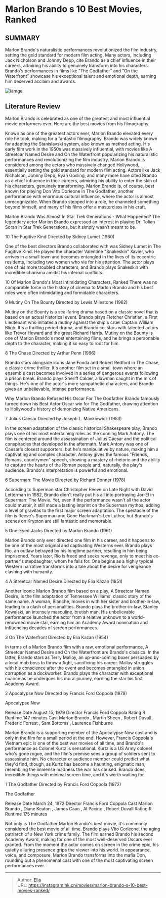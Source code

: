 # Marlon Brando s 10 Best Movies, Ranked


## SUMMARY 


 Marlon Brando&#39;s naturalistic performances revolutionized the film industry, setting the gold standard for modern film acting. 
 Many actors, including Jack Nicholson and Johnny Depp, cite Brando as a chief influence in their careers, admiring his ability to genuinely transform into his characters. 
 Brando&#39;s performances in films like &#34;The Godfather&#34; and &#34;On the Waterfront&#34; showcase his exceptional talent and emotional depth, earning him deserved acclaim and awards. 

![iamge](https://static1.srcdn.com/wordpress/wp-content/uploads/2024/01/marlon-brando-movies-ranked.jpg)

## Literature Review

Marlon Brando is celebrated as one of the greatest and most influential movie performers ever. Here are the best movies from his filmography.




Known as one of the greatest actors ever, Marlon Brando elevated every role he took, making for a fantastic filmography. Brando was widely known for adapting the Stanislavski system, also known as method acting. His early film work in the 1950s was massively influential, with movies like A Streetcar Named Desire and On the Waterfront popularizing his naturalistic performances and revolutionizing the film industry. Marlon Brando is considered among the actors who massively changed Hollywood, essentially setting the gold standard for modern film acting.
Actors like Jack Nicholson, Johnny Depp, Ryan Gosling, and many more have cited Brando as a chief influence in their careers, admiring his ability to enter the skin of his characters, genuinely transforming. Marlon Brando is, of course, best known for playing Don Vito Corleone in The Godfather, another performance with enormous cultural influence, where the actor is almost unrecognizable. When Brando stepped into a role, he channeled something beyond himself, and many of his films offer a masterclass in his craft.
            
 
 Marlon Brando Was Almost In Star Trek Generations - What Happened? 
The legendary actor Marlon Brando expressed an interest in playing Dr. Tolian Soran in Star Trek Generations, but it simply wasn’t meant to be.












 








 10  The Fugitive Kind 
Directed by Sidney Lumet (1960)
        

One of the best directors Brando collaborated with was Sidney Lumet in The Fugitive Kind. He played the character Valentine &#34;Snakeskin&#34; Xavier, who arrives in a small town and becomes entangled in the lives of its eccentric residents, including two women who vie for his attention. The actor plays one of his more troubled characters, and Brando plays Snakeskin with incredible charisma amidst his internal conflicts.
            
 
 10 Of Marlon Brando&#39;s Most Intimidating Characters, Ranked 
There was no comparable force in the history of cinema to Marlon Brando and his best roles were often intimidating and formidable characters.








 9  Mutiny On The Bounty 
Directed by Lewis Milestone (1962)
        

Mutiny on the Bounty is a sea-faring drama based on a classic novel that is based on an actual historical event. Brando plays Fletcher Christian, a First Lieutenant who initiates a mutiny against the ship&#39;s cruel Captain William Bligh. It&#39;s a thrilling period drama, and Brando co-stars with talented actors like Trevor Howard and the great Richard Harris. Mutiny on the Bounty is one of Marlon Brando&#39;s most entertaining films, and he brings a personable depth to the character, making it so easy to root for him.





 8  The Chase 
Directed by Arthur Penn (1966)
        

Brando stars alongside icons Jane Fonda and Robert Redford in The Chase, a classic crime thriller. It&#39;s another film set in a small town where an ensemble cast becomes involved in a series of dangerous events following a prison break. Brando plays Sheriff Calder, a lawman caught in the mix of things. He&#39;s one of the actor&#39;s more sympathetic characters, and Brando gives an unbelievable, intense performance.
            
 
 Why Marlon Brando Refused His Oscar For The Godfather 
Brando famously turned down his Best Actor Oscar win for The Godfather, drawing attention to Hollywood&#39;s history of demonizing Native Americans.








 7  Julius Caesar 
Directed by Joseph L. Mankiewicz (1953)
        

In the screen adaptation of the classic historical Shakespeare play, Brando plays one of his most entertaining roles as the cunning Mark Antony. The film is centered around the assassination of Julius Caesar and the political conspiracies that developed in the aftermath. Mark Antony was one of Caesar&#39;s closest supporters, but he&#39;s manipulative by nature, making him a captivating and complex character. Antony gives the famous &#34;Friends, Romans, countrymen&#34; speech, showing a mastery of rhetoric and the ability to capture the hearts of the Roman people and, naturally, the play&#39;s audience. Brando&#39;s interpretation is powerful and emotional.





 6  Superman: The Movie 
Directed by Richard Donner (1978)
        

According to Superman star Christopher Reeve on Late Night with David Letterman in 1982, Brando didn&#39;t really put his all into portraying Jor-El in Superman: The Movie. Yet, even if the performance wasn&#39;t all the actor could muster, it still made a lasting imprint on the Superman mythos, adding a level of gravitas to the first major screen adaptation. The spectacle of the film is Reeve&#39;s Superman and Gene Hackman&#39;s Lex Luthor, but Brando&#39;s scenes on Krypton are still fantastic and memorable.





 5  One-Eyed Jacks 
Directed by Marlon Brando (1961)
        

Marlon Brando only ever directed one film in his career, and it happens to be one of the most original and captivating Westerns ever. Brando plays Rio, an outlaw betrayed by his longtime partner, resulting in him being imprisoned. Years later, Rio is freed and seeks revenge, only to meet his ex-partner&#39;s stepdaughter, whom he falls for. One begins as a highly typical Western narrative transforms into a tale about the desire for vengeance clashing with humanity.





 4  A Streetcar Named Desire 
Directed by Elia Kazan (1951)


 







Another iconic Marlon Brando film based on a play, A Streetcar Named Desire, is the film adaptation of Tennessee Williams&#39; classic story of the same name. A woman, Blanche, moves in with her sister and brother-in-law, leading to a clash of personalities. Brando plays the brother-in-law, Stanley Kowalski, an intensely masculine, brutish man. His unbelievable performance launched the actor from a relative unknown to a world-renowned movie star, earning him an Academy Award nomination and influencing decades of screen performances.





 3  On The Waterfront 
Directed by Elia Kazan (1954)


 







In terms of a Marlon Brando film with a raw, emotional performance, A Streetcar Named Desire and On the Waterfront are Brando&#39;s classics. In the latter, Brando stars as Terry Malloy, an up-and-coming boxer persuaded by a local mob boss to throw a fight, sacrificing his career. Malloy struggles with his conscience after the event and becomes entangled in union corruption as a dockworker. Brando plays the character with exceptional nuance as he undergoes his moral journey, earning the star his first Academy Award.





 2  Apocalypse Now 
Directed by Francis Ford Coppola (1979)


 







  Apocalypse Now  


  Release Date    August 15, 1979     Director    Francis Ford Coppola     Rating    R     Runtime    147 minutes     Cast    Marlon Brando , Martin Sheen , Robert Duvall , Frederic Forrest , Sam Bottoms , Laurence Fishburne    


Marlon Brando is a supporting member of the Apocalypse Now cast and is only in the film for a small period at the end. However, Francis Coppola&#39;s Vietnam epic is one of the best war movies of all time, and Brando&#39;s performance as Colonel Kurtz is sensational. Kurtz is a US Army colonel who&#39;s gone rogue, and the film&#39;s premise sees a group of soldiers sent to assassinate him. No character or audience member could predict what they&#39;d find, though, as Kurtz has become a haunting, enigmatic man, resembling the immense madness the war has caused. Brando does incredible things with minimal screen time, and it&#39;s worth waiting for.





 1  The Godfather 
Directed by Francis Ford Coppola (1972)


 







  The Godfather  


  Release Date    March 24, 1972     Director    Francis Ford Coppola     Cast    Marlon Brando , Diane Keaton , James Caan , Al Pacino , Robert Duvall     Rating    R     Runtime    175 minutes    


Not only is The Godfather Marlon Brando&#39;s best movie, it&#39;s commonly considered the best movie of all time. Brando plays Vito Corleone, the aging patriarch of a New York crime family. The film earned Brando his second Academy Award, making for one of the most well-deserved Oscars ever granted. From the moment the actor comes on screen in the crime epic, his quietly alluring presence grips the viewer into his world. In appearance, voice, and composure, Marlon Brando transforms into the mafia Don, rounding out a phenomenal cast with one of the most captivating screen performances ever. 

---

> Author: [Ella](https://instagram.hk.cn/)  
> URL: https://instagram.hk.cn/movies/marlon-brando-s-10-best-movies-ranked/  

